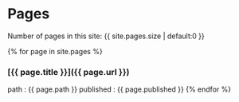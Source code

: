 # Pages

Number of pages in this site: {{ site.pages.size | default:0 }}

{% for page in site.pages %}
### [{{ page.title }}]({{ page.url }})
path      : {{ page.path }}
published : {{ page.published }}
{% endfor %}

